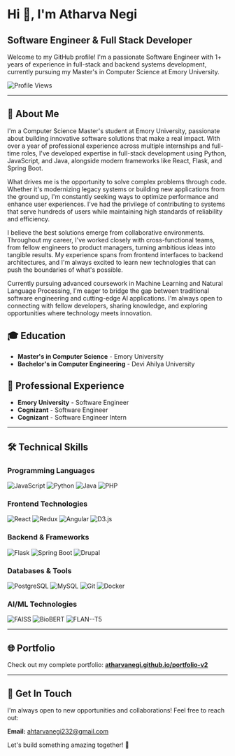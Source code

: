 # Hi 👋, I'm Atharva Negi

## Software Engineer & Full Stack Developer

Welcome to my GitHub profile! I'm a passionate Software Engineer with 1+ years of experience in full-stack and backend systems development, currently pursuing my Master's in Computer Science at Emory University.

![Profile Views](https://komarev.com/ghpvc/?username=atharvanegi&color=brightgreen&style=flat-square&base=133)

---

## 🚀 About Me

I'm a Computer Science Master's student at Emory University, passionate about building innovative software solutions that make a real impact. With over a year of professional experience across multiple internships and full-time roles, I've developed expertise in full-stack development using Python, JavaScript, and Java, alongside modern frameworks like React, Flask, and Spring Boot.

What drives me is the opportunity to solve complex problems through code. Whether it's modernizing legacy systems or building new applications from the ground up, I'm constantly seeking ways to optimize performance and enhance user experiences. I've had the privilege of contributing to systems that serve hundreds of users while maintaining high standards of reliability and efficiency.

I believe the best solutions emerge from collaborative environments. Throughout my career, I've worked closely with cross-functional teams, from fellow engineers to product managers, turning ambitious ideas into tangible results. My experience spans from frontend interfaces to backend architectures, and I'm always excited to learn new technologies that can push the boundaries of what's possible.

Currently pursuing advanced coursework in Machine Learning and Natural Language Processing, I'm eager to bridge the gap between traditional software engineering and cutting-edge AI applications. I'm always open to connecting with fellow developers, sharing knowledge, and exploring opportunities where technology meets innovation.

## 🎓 Education
- **Master's in Computer Science** - Emory University
- **Bachelor's in Computer Engineering** - Devi Ahilya University

## 💼 Professional Experience
- **Emory University** - Software Engineer
- **Cognizant** - Software Engineer
- **Cognizant** - Software Engineer Intern

---

## 🛠️ Technical Skills

### Programming Languages
![JavaScript](https://img.shields.io/badge/-JavaScript-F7DF1E?style=flat-square&logo=javascript&logoColor=black)
![Python](https://img.shields.io/badge/-Python-3776AB?style=flat-square&logo=python&logoColor=white)
![Java](https://img.shields.io/badge/-Java-007396?style=flat-square&logo=java&logoColor=white)
![PHP](https://img.shields.io/badge/-PHP-777BB4?style=flat-square&logo=php&logoColor=white)

### Frontend Technologies
![React](https://img.shields.io/badge/-React-61DAFB?style=flat-square&logo=react&logoColor=black)
![Redux](https://img.shields.io/badge/-Redux-764ABC?style=flat-square&logo=redux&logoColor=white)
![Angular](https://img.shields.io/badge/-Angular-DD0031?style=flat-square&logo=angular&logoColor=white)
![D3.js](https://img.shields.io/badge/-D3.js-F9A03C?style=flat-square&logo=d3.js&logoColor=white)

### Backend & Frameworks
![Flask](https://img.shields.io/badge/-Flask-000000?style=flat-square&logo=flask&logoColor=white)
![Spring Boot](https://img.shields.io/badge/-Spring%20Boot-6DB33F?style=flat-square&logo=spring&logoColor=white)
![Drupal](https://img.shields.io/badge/-Drupal-0678BE?style=flat-square&logo=drupal&logoColor=white)

### Databases & Tools
![PostgreSQL](https://img.shields.io/badge/-PostgreSQL-336791?style=flat-square&logo=postgresql&logoColor=white)
![MySQL](https://img.shields.io/badge/-MySQL-4479A1?style=flat-square&logo=mysql&logoColor=white)
![Git](https://img.shields.io/badge/-Git-F05032?style=flat-square&logo=git&logoColor=white)
![Docker](https://img.shields.io/badge/-Docker-2496ED?style=flat-square&logo=docker&logoColor=white)

### AI/ML Technologies
![FAISS](https://img.shields.io/badge/-FAISS-FF6B6B?style=flat-square)
![BioBERT](https://img.shields.io/badge/-BioBERT-4ECDC4?style=flat-square)
![FLAN--T5](https://img.shields.io/badge/-FLAN--T5-45B7D1?style=flat-square)

---

## 🌐 Portfolio
Check out my complete portfolio: **[atharvanegi.github.io/portfolio-v2](https://atharvanegi.github.io/portfolio-v2/)**

---

## 📧 Get In Touch
I'm always open to new opportunities and collaborations! Feel free to reach out:

**Email:** [ahtarvanegi232@gmail.com](mailto:ahtarvanegi232@gmail.com)

Let's build something amazing together! 🚀
